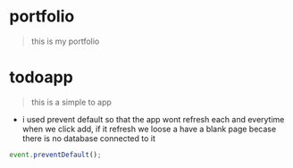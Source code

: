 # portfolio
>this is my portfolio
# todoapp
>this is a simple to app
- i used prevent default so that the app wont refresh each and everytime when we click add, if it refresh we loose a have a blank page becase there is no database connected to it
```javascript
event.preventDefault();
```
